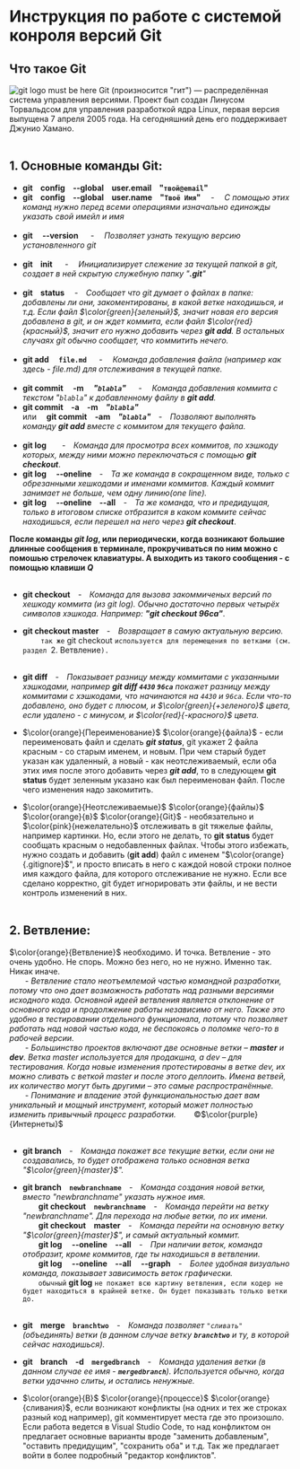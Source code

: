 # **Инструкция по работе с системой конроля версий Git**

## Что такое Git
![git logo must be here](gitlogo.png)
Git (произносится "гит") — распределённая система управления версиями. Проект был создан Линусом Торвальдсом для управления разработкой ядра Linux, первая версия выпущена 7 апреля 2005 года. На сегодняшний день его поддерживает Джунио Хамано.
<br><br>
## __1. Основные команды Git:__
* **git&emsp;config&emsp;--global&emsp;user.email&emsp;"`твой@email`"**
* **git&emsp;config&emsp;--global&emsp;user.name&emsp;"`Твоё Имя`"**&emsp; - &emsp;_С помощью этих команд нужно перед всеми операциями изначально единожды указать свой имейл и имя_
<br><br>
* **git&emsp; --version**
&emsp; - &emsp;_Позволяет узнать текущую версию установленного git_
<br><br>
* **git&emsp;init**
&emsp; - &emsp;_Инициализирует слежение за текущей папкой в git, создает в ней скрытую служебную папку "**.git**"_
<br><br>
* **git&emsp;status**
&emsp;-&emsp;_Сообщает что git думает о файлах в папке: добавлены ли они, закоментированы, в какой ветке находишься, и т.д. Если файл $\color{green}{зеленый}$, значит новая его версия добавлена в git, и он ждет коммита, если файл $\color{red}{красный}$, значит его нужно добавить через **git add**. В остальных случаях git обычно сообщает, что коммитить нечего._
<br><br>
* **git add&emsp; `file.md`**
&emsp; - &emsp;_Команда добавления файла (например как здесь - file.md) для отслеживания в текущей папке._
<br><br>
* **git commit&emsp; -m&emsp; *"`blabla`"***
&emsp; - &emsp;_Команда добавления коммита с текстом "`blabla`" к добавленному файлу в **git add**._
* **git commit&emsp;-a&emsp;-m&emsp;*"`blabla`"***&emsp; <br>или&emsp; **git commit&emsp;-am&emsp;*"`blabla`"***&emsp;-&emsp;_Позволяют выполнять команду **git add** вместе с коммитом для текущего файла._ 
<br><br>
* **git log&emsp;**&emsp;-&emsp;_Команда для просмотра всех коммитов, по хэшкоду которых, между ними можно переключаться с помощью **git checkout**_.
* **git log&emsp; --oneline**&emsp;-&emsp;_Та же команда в сокращенном виде, только с обрезанными хешкодами и именами коммитов. Каждый коммит занимает не больше, чем одну линию(one line)._
* **git log&emsp; --oneline&emsp;--all**&emsp;-&emsp;_Та же команда, что и предидущая, только в итоговом списке отбразится в каком коммите сейчас находишься, если перешел на него через **git checkout**_.

**После команды _git log_, или периодически, когда возникают большие длинные сообщения в терминале, прокручиваться по ним можно с помошью стрелочек клавиатуры. А выходить из такого сообщения - с помощью клавиши _Q_**
<br><br>
* **git checkout**&emsp;-&emsp;_Команда для вызова закоммиченых версий по хешкоду коммита (из git log). Обычно достаточно первых четырёх символов хэшкода. Например: **"git checkout 96ca"**_.
* **git checkout master**&emsp;-&emsp;_Возвращает в самую актуальную версию._
&emsp;&emsp; `так же` git checkout `используется для перемещения по ветками (см. раздел `2. Ветвление`).`
<br><br>
* **git diff**&emsp;-&emsp;_Показывает разницу между коммитами с указанными хэшкодами, например **git diff `4430` `96ca`** покажет разницу между коммитами с хэшкодами, что начинаются на `4430` и `96ca`. Если что-то добавлено, оно будет с плюсом, и $\color{green}{+зеленого}$ цвета, если удалено - с минусом, и $\color{red}{-красного}$ цвета._

* $\color{orange}{Переименование}$ $\color{orange}{файла}$ - если переименовать файл и сделать __*git status*__, git укажет 2 файла красным - со старым именем, и новым. При чем старый будет указан как удаленный, а новый - как неотслеживаемый, если оба этих имя после этого добавить через __*git add*__, то в следующем __git status__ будет зеленным указано как был переименован файл. После чего изменения надо закомитить.

 * $\color{orange}{Неотслеживаемые}$ $\color{orange}{файлы}$ $\color{orange}{в}$ $\color{orange}{Git}$ - необязательно и $\color{pink}{нежелательно}$ отслеживать в git тяжелые файлы, например картинки. Но, если этого не делать, то **git status** будет сообщать красным о недобавленных файлах. Чтобы этого избежать, нужно создать и добавить (**git add**) файл c именем "$\color{orange}{.gitignore}$", и просто вписать в него с каждой новой строки полное имя каждого файла, для которого отслеживание не нужно. Если все сделано корректно, git будет игнорировать эти файлы, и не вести контроль изменений в них.
<br><br>
## __2. Ветвление:__
 $\color{orange}{Ветвление}$ необходимо. И точка. Ветвление - это очень удобно. Не спорь. Можно без него, но не нужно. Именно так. Никак иначе.
 <br>&emsp;&emsp;- *Ветвление стало неотъемлемой частью командной разработки, потому что оно дает возможность работать над разными версиями исходного кода. Основной идеей ветвления является отклонение от основного кода и продолжение работы независимо от него. Также это удобно в тестировании отдельного функционала, потому что позволяет работать над новой частью кода, не беспокоясь о поломке чего-то в рабочей версии.*
 <br>&emsp;&emsp;- *Большинство проектов включают две основные ветки – **master** и **dev**. Ветка master используется для продакшна, а dev – для тестирования. Когда новые изменения протестированы в ветке dev, их можно сливать с веткой master и после этого деплоить. Имена ветвей, их количество могут быть другими – это самые распространённые.*
 <br>&emsp;&emsp;- *Понимание и владение этой функциональностью дает вам уникальный и мощный инструмент, который может полностью изменить привычный процесс разработки.* &emsp;&emsp;©$\color{purple}{Интернеты}$
 <br><br>
* **git branch**&emsp;-&emsp;_Команда покажет все текущие ветки, если они не создавались, то будет отображена только основная ветка "$\color{green}{master}$"._
* **git branch**&emsp;**`newbranchname`**&emsp;-&emsp;_Команда создания новой ветки, вместо "newbranchname" указать нужное имя._
<br>&emsp;&emsp;**git checkout**&emsp;**`newbranchname`**&emsp;-&emsp;_Команда перейти на ветку "newbranchname". Для перехода на любые ветки, по их имени._
<br>&emsp;&emsp;**git checkout**&emsp;**master**&emsp;-&emsp;_Команда перейти на основную ветку "$\color{green}{master}$", и самый актуальный коммит._
<br>&emsp;&emsp;**git log&emsp; --oneline&emsp;--all**&emsp;-&emsp;_При наличии веток, команда отобразит, кроме коммитов, где ты находишься в ветвлении._
<br>&emsp;&emsp;**git log&emsp; --oneline&emsp;--all &emsp;--graph**&emsp;-&emsp;_Более удобная визуально команда, показывает зависимость веток графически._
<br>&emsp;&emsp;`обычный` __git log__ `не покажет всю картину ветвления, если кодер не будет находиться в крайней ветке. Он будет показывать только ветки до.`
<br><br>
* **git&emsp;merge&emsp;`branchtwo`**&emsp;-&emsp;_Команда позволяет `"сливать"` (объединять) ветки (в данном случае ветку __`branchtwo`__ и ту, в которой сейчас находишься)._
* **git&emsp;branch**&emsp;**-d**&emsp;**`mergedbranch`**&emsp;-&emsp;_Команда удаления ветки (в данном случае ее имя - **`mergedbranch`**). Используется обычно, когда ветки удачнно слиты, и остались ненужные._

* $\color{orange}{В}$ $\color{orange}{процессе}$ $\color{orange}{сливания}$, если возникают конфликты (на одних и тех же строках разный код например), git комментирует места где это произошло. Если работа ведется в Visual Studio Code, то над конфликтом он предлагает основные варианты вроде "заменить добавленым", "оставить предидущим", "сохранить оба" и т.д. Так же предлагает войти в более подробный "редактор конфликтов".
